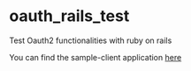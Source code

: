 # oauth_rails_test
Test Oauth2 functionalities with ruby on rails

You can find the sample-client application [here](https://github.com/sirlori/oauth_rails_client_test)
